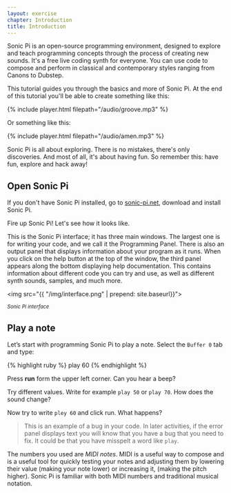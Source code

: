 ```yaml
---
layout: exercise
chapter: Introduction
title: Introduction
---
```


Sonic Pi is an open-source programming environment, designed to explore and teach programming concepts through the process of creating new sounds. It's a free live coding synth for everyone. You can use code to compose and perform in classical and contemporary styles ranging from Canons to Dubstep.

This tutorial guides you through the basics and more of Sonic Pi. At the end of this tutorial you'll be able to create something like this:

{% include player.html filepath="/audio/groove.mp3" %}

Or something like this:

{% include player.html filepath="/audio/amen.mp3" %}

Sonic Pi is all about exploring. There is no mistakes, there's only discoveries. And most of all, it's about having fun. So remember this: have fun, explore and hack away!

## Open Sonic Pi

If you don't have Sonic Pi installed, go to <a href="http://sonic-pi.net/">sonic-pi.net</a>, download and install Sonic Pi.

Fire up Sonic Pi! Let's see how it looks like.

This is the Sonic Pi interface; it has three main windows. The largest one is for writing your code, and we call it the Programming Panel. There is also an output panel that displays information about your program as it runs. When you click on the help button at the top of the window, the third panel appears along the bottom displaying help documentation. This contains information about different code you can try and use, as well as different synth sounds, samples, and much more.

<img src="{{ "/img/interface.png" | prepend: site.baseurl}}">
<p class="center"><small><i>Sonic Pi interface</i></small></p>

## Play a note

Let’s start with programming Sonic Pi to play a note. Select the `Buffer 0` tab and type:

{% highlight ruby %}
play 60
{% endhighlight %}

Press **run** form the upper left corner. Can you hear a beep?

Try different values. Write for example `play 50` or `play 70`. How does the sound change?

Now try to write `pley 60` and click run. What happens?

> This is an example of a bug in your code. In later activities, if the error panel displays text you will know that you have a bug that you need to fix. It could be that you have misspelt a word like `play`.

The numbers you used are _MIDI notes_. MIDI is a useful way to compose and is a useful tool for quickly 
testing your notes and adjusting them by lowering their value (making your note lower) or increasing it, (making 
the pitch higher). Sonic Pi is familiar with both MIDI numbers and traditional musical notation.